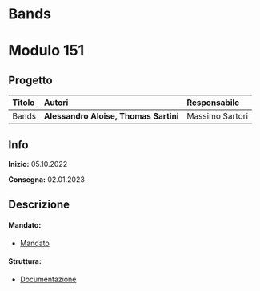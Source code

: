 # Bands
# Modulo 151
## Progetto
|Titolo             |Autori             |Responsabile               |
|:------------------|:------------------|:--------------------------|
|Bands   |<b>Alessandro Aloise,</b> <b>Thomas Sartini</b> |Massimo Sartori|

## Info
**Inizio:** 05.10.2022

**Consegna:** 02.01.2023

## Descrizione

#### Mandato:
- [Mandato](/Documenti/GestionaleBand.pdf)	
#### Struttura:
- [Documentazione](/Documenti)
